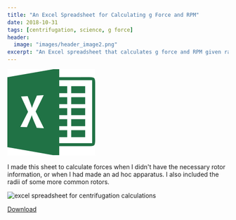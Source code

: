 ```yaml
---
title: "An Excel Spreadsheet for Calculating g Force and RPM"
date: 2018-10-31
tags: [centrifugation, science, g force]
header:
  image: "images/header_image2.png"
excerpt: "An Excel spreadsheet that calculates g force and RPM given radius"
---
```


![Image of Excel](images/Excellogo.png)

I made this sheet to calculate forces when I didn't have the necessary rotor information, or when I had made an ad hoc apparatus. I also included the radii of some more common rotors.

<img src="{{ site.url }}{{site.baseurl }}/images/science/centrifugation_calculations.png" alt="excel spreadsheet for centrifugation calculations">

[Download](https://github.com/scotttmoen/Science)
